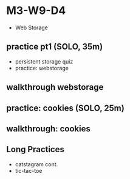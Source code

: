 # M3-W9-D4

- Web Storage

## practice pt1 (SOLO, 35m)

- persistent storage quiz
- practice: webstorage

## walkthrough webstorage

## practice: cookies (SOLO, 25m)

## walkthrough: cookies

## Long Practices

- catstagram cont.
- tic-tac-toe
